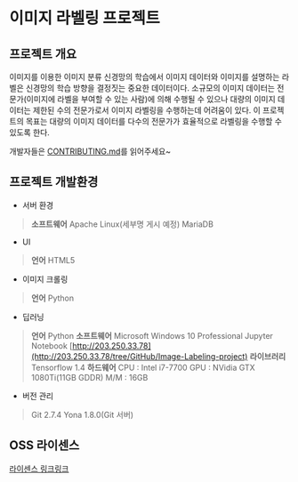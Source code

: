 # 이미지 라벨링 프로젝트

## 프로젝트 개요
이미지를 이용한 이미지 분류 신경망의 학습에서 이미지 데이터와 이미지를 설명하는 라벨은 신경망의 학습 방향을 결정짓는 중요한 데이터이다. 소규모의 이미지 데이터는 전문가(이미지에 라벨을 부여할 수 있는 사람)에 의해 수행될 수 있으나 대량의 이미지 데이터는 제한된 수의 전문가로서 이미지 라벨링을 수행하는데 어려움이 있다. 이 프로젝트의 목표는 대량의 이미지 데이터를 다수의 전문가가 효율적으로 라벨링을 수행할 수 있도록 한다. 

개발자들은 [CONTRIBUTING.md](CONTRIBUTING.md)를 읽어주세요~

## 프로젝트 개발환경 
* 서버 환경
> **소프트웨어**
> Apache
> Linux(세부명 게시 예정)
> MariaDB

* UI
> **언어**
> HTML5

* 이미지 크롤링 
> **언어** 
> Python

* 딥러닝
> **언어**
> Python
> **소프트웨어**
> Microsoft Windows 10 Professional
> Jupyter Notebook [http://203.250.33.78](http://203.250.33.78/tree/GitHub/Image-Labeling-project)
> **라이브러리**
> Tensorflow 1.4
> **하드웨어**
> CPU : Intel i7-7700
> GPU : NVidia GTX 1080Ti(11GB GDDR)
> M/M : 16GB

* 버전 관리
> Git 2.7.4
> Yona 1.8.0(Git 서버)

## OSS 라이센스
[라이센스 링크링크](LICENSES)